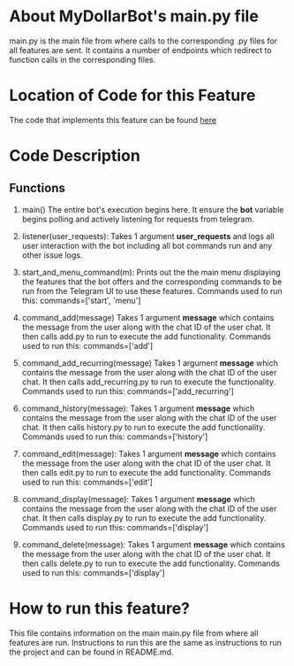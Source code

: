 # About MyDollarBot's main.py file
main.py is the main file from where calls to the corresponding .py files for all features are sent. It contains a number of endpoints which redirect to function calls in the corresponding files. 

# Location of Code for this Feature
The code that implements this feature can be found [here](https://github.com/prithvish-doshi-17/MyDollarBot-BOTGo/blob/main/code/main.py)

# Code Description
## Functions

1. main()
The entire bot's execution begins here. It ensure the **bot** variable begins polling and actively listening for requests from telegram.

2. listener(user_requests):
Takes 1 argument **user_requests** and logs all user interaction with the bot including all bot commands run and any other issue logs.

3. start_and_menu_command(m):
Prints out the the main menu displaying the features that the bot offers and the corresponding commands to be run from the Telegram UI to use these features. Commands used to run this: commands=['start', 'menu']

4. command_add(message)
Takes 1 argument **message** which contains the message from the user along with the chat ID of the user chat. It then calls add.py to run to execute the add functionality. Commands used to run this: commands=['add']

5. command_add_recurring(message)
Takes 1 argument **message** which contains the message from the user along with the chat ID of the user chat. It then calls add_recurring.py to run to execute the functionality. Commands used to run this: commands=['add_recurring']

6. command_history(message):
Takes 1 argument **message** which contains the message from the user along with the chat ID of the user chat. It then calls history.py to run to execute the add functionality. Commands used to run this: commands=['history']

7. command_edit(message):
Takes 1 argument **message** which contains the message from the user along with the chat ID of the user chat. It then calls edit.py to run to execute the add functionality. Commands used to run this: commands=['edit']

8. command_display(message):
Takes 1 argument **message** which contains the message from the user along with the chat ID of the user chat. It then calls display.py to run to execute the add functionality. Commands used to run this: commands=['display']

9. command_delete(message):
Takes 1 argument **message** which contains the message from the user along with the chat ID of the user chat. It then calls delete.py to run to execute the add functionality. Commands used to run this: commands=['display']

# How to run this feature?
This file contains information on the main main.py file from where all features are run. Instructions to run this are the same as instructions to run the project and can be found in README.md.
